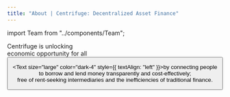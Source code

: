 ```yaml
---
title: "About | Centrifuge: Decentralized Asset Finance"
---
```


<!-- Imports -->
import Team from "../components/Team";

<Section margin={{ vertical: "xxxlarge" }}>
<Row>
<Col span={6}>

<Box gap="medium">

<Box>
<Text size="xxlarge" weight={500} style={{ lineHeight: "50px", textAlign: "left" }}>Centrifuge is unlocking<br/>economic opportunity for all</Text>
</Box>

<Box align="start">
<Button primary label="About Centrifuge" />
</Box>
</Box>

</Col>
<Col span={1} margin="medium" />
<Col span={5}>

<Text size="large" color="dark-4" style={{ textAlign: "left" }}>by connecting people to borrow and lend money transparently and cost-effectively;<br/>free of rent-seeking intermediaries and the inefficiencies of traditional finance.</Text>

</Col>
</Row>
</Section>

<Section>
<Team />
</Section>
